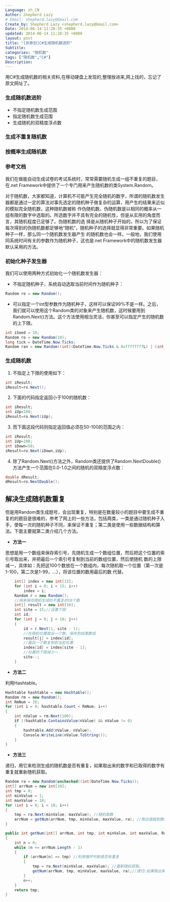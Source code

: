 ```yaml
---
Language: zh_CN
Author: Shepherd Lazy
# Email: shepherd.lazy@Gmail.com
Create_by: Shepherd Lazy <shepherd.lazy@Gmail.com>
Date: 2014-06-14 11:28:35 +0800
updated: 2014-06-14 11:28:35 +0800
layout: post
title: "[非原创]C#生成随机数进阶"
Subtitle:
categories: "随机数"
tags: ["随机数","C#"]
Description:
---
```


用C#生成随机数的相关资料,在移动硬盘上发现的,整理放进来,网上找的，忘记了原文网址了。

<!--more-->

### 生成随机数进阶 ###

- 不指定随机数生成范围
- 指定随机数生成范围
- 生成随机的双精度浮点数

### 生成不重复随机数 ###

### 按概率生成随机数 ###

### 参考文档 ###

我们在做能自动生成试卷的考试系统时，常常需要随机生成一组不重复的题目，在.net Framework中提供了一个专门用来产生随机数的类System.Random。

对于随机数，大家都知道，计算机不可能产生完全随机的数字，所谓的随机数发生器都是通过一定的算法对事先选定的随机种子做复杂的运算，用产生的结果来近似的模拟完全随机数，这种随机数被称 作伪随机数。伪随机数是以相同的概率从一组有限的数字中选取的。所选数字并不具有完全的随机性，但是从实用的角度而言，其随机程度已足够了。伪随机数的选 择是从随机种子开始的，所以为了保证每次得到的伪随机数都足够地“随机”，随机种子的选择就显得非常重要。如果随机种子一样，那么同一个随机数发生器产生 的随机数也会一样。一般地，我们使用同系统时间有关的参数作为随机种子，这也是.net Framework中的随机数发生器默认采用的方法。

### 初始化种子发生器 ###
我们可以使用两种方式初始化一个随机数发生器：
- 不指定随机种子，系统自动选取当前时间作为随机种子：

```csharp
Random ro = new Random();
```

- 可以指定一个int型参数作为随机种子，这样可以保证99%不是一样。之后，我们就可以使用这个Random类的对象来产生随机数，这时候要用到Random.Next()方法。这个方法使用相当灵活，你甚至可以指定产生的随机数的上下限。

```csharp
int iSeed = 10;
Random ro = new Random(10);
long tick = DateTime.Now.Ticks;
Random ran = new Random((int)(DateTime.Now.Ticks & 0xffffffffL) | (int)(tick >> 32));
```

### 生成随机数 ###

1. 不指定上下限的使用如下：

```C#
int iResult;
iResult=ro.Next();
```

2. 下面的代码指定返回小于100的随机数：
```C#
int iResult;
int iUp=100;
iResult=ro.Next(iUp);
```

3. 而下面这段代码则指定返回值必须在50-100的范围之内：

```C#
int iResult;
int iUp=100;
int iDown=50;
iResult=ro.Next(iDown,iUp);
```

4. 除了Random.Next()方法之外，Random类还提供了Random.NextDouble()方法产生一个范围在0.0-1.0之间的随机的双精度浮点数：

```C#
double dResult;
dResult=ro.NextDouble();
```

## 解决生成随机数重复 ##

但是用Random类生成题号，会出现重复，特别是在数量较小的题目中要生成不重复的的题目是很难的，参考了网上的一些方法，包括两类，一类是通过随机种子入手，使每一次的随机种子不同，来保证不重复；第二类是使用一些数据结构和算法。下面主要就第二类介绍几个方法。
　 　
- **方法一**

思想是用一个数组来保存索引号，先随机生成一个数组位置，然后把这个位置的索引号取出来，并把最后一个索引号复制到当前的数组位置，然后使随机 数的上限减一，具体如：先把这100个数放在一个数组内，每次随机取一个位置（第一次是1-100，第二次是1-99，...），将该位置的数用最后的数 代替。

```csharp
    int[] index = new int[15];
    for (int i = 0; i < 15; i++)
        index = i;
    Random r = new Random();
    //用来保存随机生成的不重复的10个数
    int[] result = new int[10];
    int site = 15;//设置下限
    int id;
    for (int j = 0; j < 10; j++)
    {
        id = r.Next(1, site - 1);
        //在随机位置取出一个数，保存到结果数组
        result[j] = index[id];
        //最后一个数复制到当前位置
        index[id] = index[site - 1];
        //位置的下限减少一
        site--;
    }
```

- **方法二**

利用Hashtable。

```C#
Hashtable hashtable = new Hashtable();
Random rm = new Random();
int RmNum = 10;
for (int i = 0; hashtable.Count < RmNum; i++)
{
    int nValue = rm.Next(100);
    if (!hashtable.ContainsValue(nValue) && nValue != 0)
    {
        hashtable.Add(nValue, nValue);
        Console.WriteLine(nValue.ToString());
    }
}
```

- **方法三**

递归，用它来检测生成的随机数是否有重复，如果取出来的数字和已取得的数字有重复就重新随机获取。

```C#
Random ra = new Random(unchecked((int)DateTime.Now.Ticks));
int[] arrNum = new int[10];
int tmp = 0;
int minValue = 1;
int maxValue = 10;
for (int i = 0; i < 10; i++)
{
    tmp = ra.Next(minValue, maxValue); //随机取数
    arrNum = getNum(arrNum, tmp, minValue, maxValue, ra); //取出值赋到数组中
}
```

```C#
public int getNum(int[] arrNum, int tmp, int minValue, int maxValue, Random ra)
{
    int n = 0;
    while (n <= arrNum.Length - 1)
    {
        if (arrNum[n] == tmp) //利用循环判断是否有重复
        {
            tmp = ra.Next(minValue, maxValue); //重新随机获取。
            getNum(arrNum, tmp, minValue, maxValue, ra);//递归:如果取出来的数字和已取得的数字有重复就重新随机获取。
        }
        n++;
    }
    return tmp;
}
```
